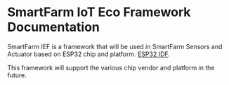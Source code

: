 # SmartFarm IoT Eco Framework Documentation

SmartFarm IEF is a framework that will be used in SmartFarm Sensors and Actuator based on ESP32 chip and platform. [ESP32 IDF](https://docs.espressif.com/projects/esp-idf/en/v4.4.1/esp32/get-started/index.html#).

This framework will support the various chip vendor and platform in the future.


